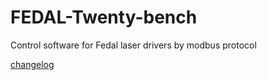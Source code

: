 # FEDAL-Twenty-bench
Control software for Fedal laser drivers by modbus protocol

[changelog](CHANGELOG.md)
